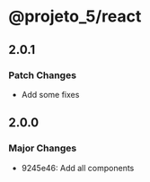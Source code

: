 # @projeto_5/react

## 2.0.1

### Patch Changes

- Add some fixes

## 2.0.0

### Major Changes

- 9245e46: Add all components
